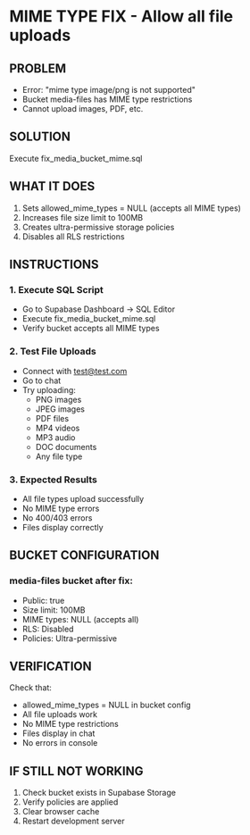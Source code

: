 # MIME TYPE FIX - Allow all file uploads

## PROBLEM
- Error: "mime type image/png is not supported"
- Bucket media-files has MIME type restrictions
- Cannot upload images, PDF, etc.

## SOLUTION
Execute fix_media_bucket_mime.sql

## WHAT IT DOES
1. Sets allowed_mime_types = NULL (accepts all MIME types)
2. Increases file size limit to 100MB
3. Creates ultra-permissive storage policies
4. Disables all RLS restrictions

## INSTRUCTIONS

### 1. Execute SQL Script
- Go to Supabase Dashboard → SQL Editor
- Execute fix_media_bucket_mime.sql
- Verify bucket accepts all MIME types

### 2. Test File Uploads
- Connect with test@test.com
- Go to chat
- Try uploading:
  - PNG images
  - JPEG images
  - PDF files
  - MP4 videos
  - MP3 audio
  - DOC documents
  - Any file type

### 3. Expected Results
- All file types upload successfully
- No MIME type errors
- No 400/403 errors
- Files display correctly

## BUCKET CONFIGURATION

### media-files bucket after fix:
- Public: true
- Size limit: 100MB
- MIME types: NULL (accepts all)
- RLS: Disabled
- Policies: Ultra-permissive

## VERIFICATION

Check that:
- allowed_mime_types = NULL in bucket config
- All file uploads work
- No MIME type restrictions
- Files display in chat
- No errors in console

## IF STILL NOT WORKING
1. Check bucket exists in Supabase Storage
2. Verify policies are applied
3. Clear browser cache
4. Restart development server 